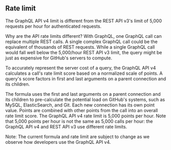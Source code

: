 ## Rate limit
The GraphQL API v4 limit is different from the REST API v3's limit of 5,000 requests per hour for authenticated requests.

Why are the API rate limits different? With GraphQL, one GraphQL call can replace multiple REST calls. A single complex GraphQL call could be the equivalent of thousands of REST requests. While a single GraphQL call would fall well below the 5,000/hour REST API v3 limit, the query might be just as expensive for GitHub's servers to compute.

To accurately represent the server cost of a query, the GraphQL API v4 calculates a call's rate limit score based on a normalized scale of points. A query's score factors in first and last arguments on a parent connection and its children.

The formula uses the first and last arguments on a parent connection and its children to pre-calculate the potential load on GitHub's systems, such as MySQL, ElasticSearch, and Git.
Each new connection has its own point value. Points are combined with other points from the call into an overall rate limit score.
The GraphQL API v4 rate limit is 5,000 points per hour. Note that 5,000 points per hour is not the same as 5,000 calls per hour: the GraphQL API v4 and REST API v3 use different rate limits.

Note: The current formula and rate limit are subject to change as we observe how developers use the GraphQL API v4.